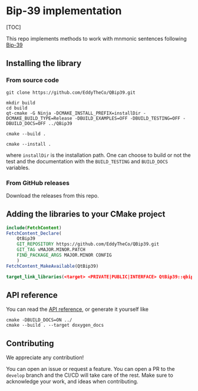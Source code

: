 # Bip-39 implementation 


[TOC]

This repo implements methods to work with mnmonic sentences following [Bip-39](https://github.com/bitcoin/bips/blob/master/bip-0039.mediawiki)

## Installing the library 

### From source code
```
git clone https://github.com/EddyTheCo/QBip39.git 

mkdir build
cd build
qt-cmake -G Ninja -DCMAKE_INSTALL_PREFIX=installDir -DCMAKE_BUILD_TYPE=Release -DBUILD_EXAMPLES=OFF -DBUILD_TESTING=OFF -DBUILD_DOCS=OFF ../QBip39

cmake --build . 

cmake --install . 
```
where `installDir` is the installation path.
One can choose to build or not the test and the documentation with the `BUILD_TESTING` and `BUILD_DOCS` variables.


### From GitHub releases
Download the releases from this repo. 

## Adding the libraries to your CMake project 

```CMake
include(FetchContent)
FetchContent_Declare(
	QtBip39
	GIT_REPOSITORY https://github.com/EddyTheCo/QBip39.git
	GIT_TAG vMAJOR.MINOR.PATCH 
	FIND_PACKAGE_ARGS MAJOR.MINOR CONFIG  
	)
FetchContent_MakeAvailable(QtBip39)

target_link_libraries(<target> <PRIVATE|PUBLIC|INTERFACE> QtBip39::qbip39)
```

## API reference

You can read the [API reference](https://eddytheco.github.io/QBip39/), or generate it yourself like
```
cmake -DBUILD_DOCS=ON ../
cmake --build . --target doxygen_docs
```

## Contributing

We appreciate any contribution!


You can open an issue or request a feature.
You can open a PR to the `develop` branch and the CI/CD will take care of the rest.
Make sure to acknowledge your work, and ideas when contributing.

